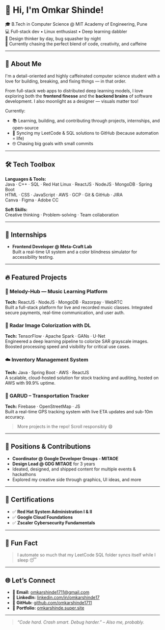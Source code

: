 # 👋 Hi, I'm Omkar Shinde!

🎓 B.Tech in Computer Science @ MIT Academy of Engineering, Pune  
💻 Full-stack dev • Linux enthusiast • Deep learning dabbler  
🎨 Design thinker by day, bug squasher by night  
📍 Currently chasing the perfect blend of code, creativity, and caffeine

---

## 🚀 About Me

I'm a detail-oriented and highly caffeinated computer science student with a love for building, breaking, and fixing things — in that order.

From full-stack web apps to distributed deep learning models, I love exploring both the **frontend finesse** and the **backend brains** of software development. I also moonlight as a designer — visuals matter too!

Currently:
- 📚 Learning, building, and contributing through projects, internships, and open-source
- 🔄 Syncing my LeetCode & SQL solutions to GitHub (because automation = life)
- 🤓 Chasing big goals with small commits

---

## 🛠️ Tech Toolbox

**Languages & Tools:**  
Java · C++ · SQL · Red Hat Linux · ReactJS · NodeJS · MongoDB · Spring Boot  
HTML · CSS · JavaScript · AWS · GCP · Git & GitHub · JIRA  
Canva · Figma · Adobe CC

**Soft Skills:**  
Creative thinking · Problem-solving · Team collaboration

---

## 💼 Internships

- **Frontend Developer @ Meta-Craft Lab**  
  Built a real-time UI system and a color blindness simulator for accessibility testing.

---

## 🔥 Featured Projects

### 🎵 Melody-Hub — Music Learning Platform  
**Tech:** ReactJS · NodeJS · MongoDB · Razorpay · WebRTC  
Built a full-stack platform for live and recorded music classes. Integrated secure payments, real-time communication, and user auth.

### 🌈 Radar Image Colorization with DL  
**Tech:** TensorFlow · Apache Spark · GANs · U-Net  
Engineered a deep learning pipeline to colorize SAR grayscale images. Boosted processing speed and visibility for critical use cases.

### ☁️ Inventory Management System  
**Tech:** Java · Spring Boot · AWS · ReactJS  
A scalable, cloud-hosted solution for stock tracking and auditing, hosted on AWS with 99.9% uptime.

### 🚌 GARUD – Transportation Tracker  
**Tech:** Firebase · OpenStreetMap · JS  
Built a real-time GPS tracking system with live ETA updates and sub-10m accuracy.

> More projects in the repo! Scroll responsibly 😄

---

## 📌 Positions & Contributions

- **Coordinator @ Google Developer Groups - MITAOE**  
- **Design Lead @ GDG MITAOE** for 3 years  
- Ideated, designed, and shipped content for multiple events & hackathons  
- Explored my creative side through graphics, UI ideas, and more

---

## 🧾 Certifications

- ✅ **Red Hat System Administration I & II**
- ✅ **Google Cloud Foundations**
- ✅ **Zscaler Cybersecurity Fundamentals**

---

## 🧠 Fun Fact

> I automate so much that my LeetCode SQL folder syncs itself while I sleep 😴

---

## 🌐 Let’s Connect

- 📧 **Email:** [omkarshinde1711@gmail.com](mailto:omkarshinde1711@gmail.com)  
- 💼 **LinkedIn:** [linkedin.com/in/omkarshinde17](https://linkedin.com/in/omkarshinde17)  
- 🐙 **GitHub:** [github.com/omkarshinde1711](https://github.com/omkarshinde1711)  
- 🎨 **Portfolio:** [omkarshinde.super.site](https://omkarshinde.super.site/)

---

> *“Code hard. Crash smart. Debug harder.” – Also me, probably.*

